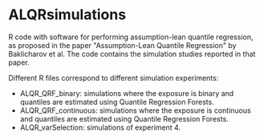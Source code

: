 # ALQRsimulations
R code with software for performing assumption-lean quantile regression, as proposed in the paper "Assumption-Lean Quantile Regression" by Baklicharov et al. 
The code contains the simulation studies reported in that paper.

Different R files correspond to different simulation experiments:
  - ALQR_QRF_binary: simulations where the exposure is binary and quantiles are estimated using Quantile Regression Forests.
  - ALQR_QRF_continuous: simulations where the exposure is continuous and quantiles are estimated using Quantile Regression Forests.
  - ALQR_varSelection: simulations of experiment 4.

